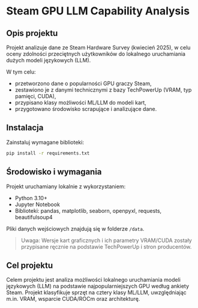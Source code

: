 # Steam GPU LLM Capability Analysis

## Opis projektu

Projekt analizuje dane ze Steam Hardware Survey (kwiecień 2025), w celu oceny zdolności przeciętnych użytkowników do lokalnego uruchamiania dużych modeli językowych (LLM).

W tym celu:
- przetworzono dane o popularności GPU graczy Steam,
- zestawiono je z danymi technicznymi z bazy TechPowerUp (VRAM, typ pamięci, CUDA),
- przypisano klasy możliwości ML/LLM do modeli kart,
- przygotowano środowisko scrapujące i analizujące dane.

## Instalacja

Zainstaluj wymagane biblioteki:

```bash
pip install -r requirements.txt
```
## Środowisko i wymagania

Projekt uruchamiany lokalnie z wykorzystaniem:

- Python 3.10+
- Jupyter Notebook
- Biblioteki: pandas, matplotlib, seaborn, openpyxl, requests, beautifulsoup4

Pliki danych wejściowych znajdują się w folderze `/data`.

> Uwaga: Wersje kart graficznych i ich parametry VRAM/CUDA zostały przypisane ręcznie na podstawie TechPowerUp i stron producentów.

## Cel projektu

Celem projektu jest analiza możliwości lokalnego uruchamiania modeli językowych (LLM) na podstawie najpopularniejszych GPU według ankiety Steam. Projekt klasyfikuje sprzęt na cztery klasy ML/LLM, uwzględniając m.in. VRAM, wsparcie CUDA/ROCm oraz architekturę.
